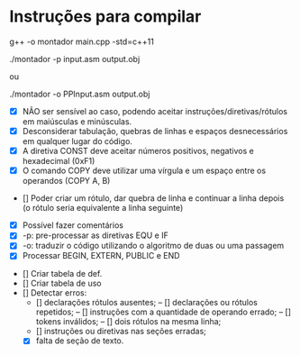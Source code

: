 # Instruções para compilar
g++ -o montador main.cpp -std=c++11

./montador -p input.asm output.obj

ou

./montador -o PPInput.asm output.obj


- [X] NÃO ser sensível ao caso, podendo aceitar instruções/diretivas/rótulos em maiúsculas e minúsculas.
- [X] Desconsiderar tabulação, quebras de linhas e espaços desnecessários em qualquer lugar do código.
- [X] A diretiva CONST deve aceitar números positivos, negativos e hexadecimal (0xF1)
- [X] O comando COPY deve utilizar uma vírgula e um espaço entre os operandos (COPY A, B)
- [] Poder criar um rótulo, dar quebra de linha e continuar a linha depois (o rótulo seria equivalente a linha seguinte)
- [X] Possível fazer comentários
- [X] -p: pre-processar as diretivas EQU e IF
- [X] -o: traduzir o código utilizando o algoritmo de duas ou uma passagem
- [X] Processar BEGIN, EXTERN, PUBLIC e END
- [] Criar tabela de def.
- [] Criar tabela de uso
- [] Detectar erros:
    - [] declarações rótulos ausentes;
    – [] declarações ou rótulos repetidos;
    – [] instruções com a quantidade de operando errado;
    – [] tokens inválidos;
    – [] dois rótulos na mesma linha;
    - [] instruções ou diretivas nas seções erradas;
    - [X] falta de seção de texto.
